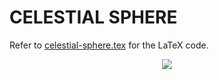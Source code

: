 # CELESTIAL SPHERE

Refer to
[celestial-sphere.tex](celestial-sphere.tex)
for the LaTeX code.

<p align="center">
    <img src="(celestial-sphere.svg"
    align="middle"
</p>
